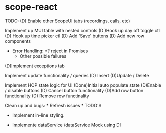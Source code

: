 # scope-react

TODO:
(D) Enable other ScopeUI tabs (recordings, calls, etc)

 Implement up MUI table with nested controls
    (D )Hook up day off toggle ctl
    (D) Hook up time picker ctl
    (D) Add 'Save' buttons
    (D) Add new row components
    
* Error Handling:
    *? reject in Promises
    * Other possible failures

    

(D)Implement exceptions tab

Implement update functionality / queries
    (D) Insert
    (D)Update / Delete
    
Implement HOP state logic for UI
    (Done)Initial auto populate state
    (D)Enable / disable buttons
    (D) Cancel button functionality
    (D)Add row button functionality
    (D) Remove row functinality
    
Clean up and bugs:
    * Refresh issues
    * TODO'S

* Implement in-line styling.

* Implemente dataService /dataService Mock using DI

